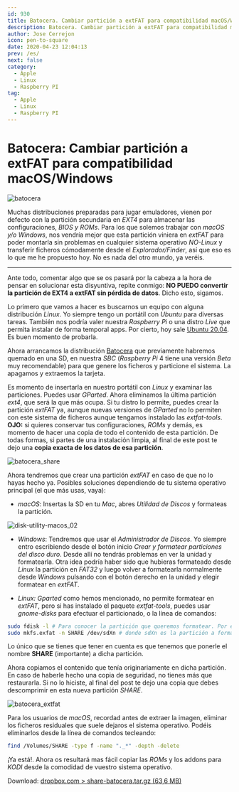 ```yaml
---
id: 930
title: Batocera. Cambiar partición a extFAT para compatibilidad macOS/Windows
description: Batocera. Cambiar partición a extFAT para compatibilidad macOS/Windows
author: Jose Cerrejon
icon: pen-to-square
date: 2020-04-23 12:04:13
prev: /es/
next: false
category:
  - Apple
  - Linux
  - Raspberry PI
tag:
  - Apple
  - Linux
  - Raspberry PI
---
```


# Batocera: Cambiar partición a extFAT para compatibilidad macOS/Windows

![batocera](/images/2020/04/batocera.jpg)

Muchas distribuciones preparadas para jugar emuladores, vienen por defecto con la partición secundaria en *EXT4* para almacenar las configuraciones, *BIOS y ROMs*. Para los que solemos trabajar con *macOS y/o Windows*, nos vendría mejor que esta partición viniera en *extFAT* para poder montarla sin problemas en cualquier sistema operativo *NO-Linux* y transferir ficheros cómodamente desde el *Explorador/Finder*, así que eso es lo que me he propuesto hoy. No es nada del otro mundo, ya veréis.

- - -
Ante todo, comentar algo que se os pasará por la cabeza a la hora de pensar en solucionar esta disyuntiva, repite conmigo: **NO PUEDO convertir la partición de EXT4 a extFAT sin pérdida de datos**. Dicho esto, sigamos.

Lo primero que vamos a hacer es buscarnos un equipo con alguna distribución *Linux*. Yo siempre tengo un portátil con *Ubuntu* para diversas tareas. También nos podría valer nuestra *Raspberry Pi* o una distro *Live* que permita instalar de forma temporal apps. Por cierto, hoy sale [Ubuntu 20.04](https://ubuntu.com/download). Es buen momento de probarla.

Ahora arrancamos la distribución [Batocera](https://batocera.org/download) que previamente habremos quemado en una SD, en nuestra *SBC* (*Raspberry Pi* 4 tiene una versión *Beta* muy recomendable) para que genere los ficheros y particione el sistema. La apagamos y extraemos la tarjeta.

Es momento de insertarla en nuestro portátil con *Linux* y examinar las particiones. Puedes usar *GParted*. Ahora eliminamos la última partición *ext4*, que será la que más ocupa. Si tu distro lo permite, puedes crear la partición *extFAT* ya, aunque nuevas versiones de *GParted* no lo permiten con este sistema de ficheros aunque tengamos instalado las *extfat-tools*. **OJO:** si quieres conservar tus configuraciones, *ROMs* y demás, es momento de hacer una copia de todo el contenido de esta partición. De todas formas, si partes de una instalación limpia, al final de este post te dejo una **copia exacta de los datos de esa partición**.

![batocera_share](/images/2020/04/batocera_share.png)

Ahora tendremos que crear una partición *extFAT* en caso de que no lo hayas hecho ya. Posibles soluciones dependiendo de tu sistema operativo principal (el que más usas, vaya):


* *macOS*: Insertas la SD en tu *Mac*, abres *Utilidad de Discos* y formateas la partición.

![disk-utility-macos_02](/images/2020/04/disk-utility-macos_02.png)

* *Windows*: Tendremos que usar el *Administrador de Discos*. Yo siempre entro escribiendo desde el botón inicio *Crear y formatear particiones del disco duro*. Desde allí no tendrás problemas en ver la unidad y formatearla. Otra idea podría haber sido que hubieras formateado desde *Linux* la partición en *FAT32* y luego volver a formatearla normalmente desde *Windows* pulsando con el botón derecho en la unidad y elegir formatear en *extFAT*.

* *Linux: Gparted* como hemos mencionado, no permite formatear en *extFAT*, pero si has instalado el paquete *extfat-tools*, puedes usar *gnome-disks* para efectuar el particionado, o la línea de comandos:

```bash
sudo fdisk -l # Para conocer la partición que queremos formatear. Por ejemplo, /dev/sdb2
sudo mkfs.exfat -n SHARE /dev/sdXn # donde sdXn es la partición a formatear y SHARE la etiqueta que le vamos a asignar
```

Lo único que se tienes que tener en cuenta es que tenemos que ponerle el nombre **SHARE** (importante) a dicha partición.


Ahora copiamos el contenido que tenía originariamente en dicha partición. En caso de haberle hecho una copia de seguridad, no tienes más que restaurarla. Si no lo hiciste, al final del post te dejo una copia que debes descomprimir en esta nueva partición *SHARE*.

![batocera_extfat](/images/2020/04/batocera_extfat.png)

Para los usuarios de *macOS*, recordad antes de extraer la imagen, eliminar los ficheros residuales que suele dejaros el sistema operativo. Podéis eliminarlos desde la línea de comandos tecleando:

```bash
find /Volumes/SHARE -type f -name "._*" -depth -delete
```

¡Ya está!. Ahora os resultará mas fácil copiar las *ROMs* y los addons para *KODI* desde la comodidad de vuestro sistema operativo.

Download: [dropbox.com > share-batocera.tar.gz (63,6 MB)](https://www.dropbox.com/s/85vef1sjiduui1s/share-batocera.tar.gz?dl=0)